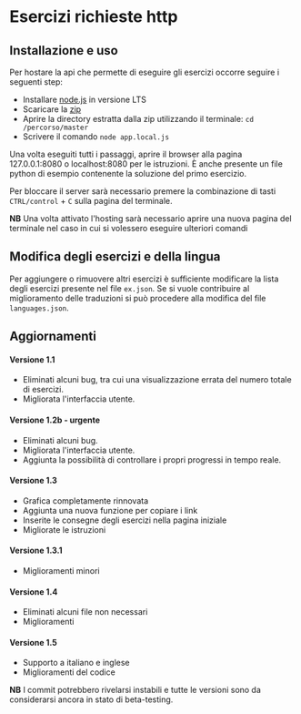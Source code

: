 # Esercizi richieste http

## Installazione e uso

Per hostare la api che permette di eseguire gli esercizi occorre seguire i seguenti step:
 - Installare [node.js](https://nodejs.org/en/) in versione LTS
 - Scaricare la [zip](https://github.com/luca31/esercizi-richieste-http/archive/master.zip)
 - Aprire la directory estratta dalla zip utilizzando il terminale: `cd /percorso/master`
 - Scrivere il comando `node app.local.js`

Una volta eseguiti tutti i passaggi, aprire il browser alla pagina 127.0.0.1:8080 o localhost:8080 per le istruzioni. È anche presente un file python di esempio contenente la soluzione del primo esercizio.

Per bloccare il server sarà necessario premere la combinazione di tasti `CTRL/control` + `C` sulla pagina del terminale.

**NB** Una volta attivato l'hosting sarà necessario aprire una nuova pagina del terminale nel caso in cui si volessero eseguire ulteriori comandi


## Modifica degli esercizi e della lingua

Per aggiungere o rimuovere altri esercizi è sufficiente modificare la lista degli esercizi presente nel file `ex.json`. Se si vuole contribuire al miglioramento delle traduzioni si può procedere alla modifica del file `languages.json`.


## Aggiornamenti

#### Versione 1.1
 - Eliminati alcuni bug, tra cui una visualizzazione errata del numero totale di esercizi.
 - Migliorata l'interfaccia utente.

#### Versione 1.2b - urgente
 - Eliminati alcuni bug.
 - Migliorata l'interfaccia utente.
 - Aggiunta la possibilità di controllare i propri progressi in tempo reale.

#### Versione 1.3
 - Grafica completamente rinnovata
 - Aggiunta una nuova funzione per copiare i link
 - Inserite le consegne degli esercizi nella pagina iniziale
 - Migliorate le istruzioni

#### Versione 1.3.1
 - Miglioramenti minori

#### Versione 1.4
 - Eliminati alcuni file non necessari
 - Miglioramenti

#### Versione 1.5
 - Supporto a italiano e inglese
 - Miglioramenti del codice

**NB** I commit potrebbero rivelarsi instabili e tutte le versioni sono da considerarsi ancora in stato di beta-testing.
